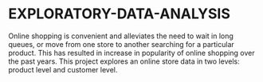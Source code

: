 # EXPLORATORY-DATA-ANALYSIS
Online shopping is convenient and alleviates the need to wait in long queues, or move from one store to another searching for a particular product. This has resulted in increase in popularity of online shopping over the past years. This project explores an online store data in two levels: product level and customer level.
